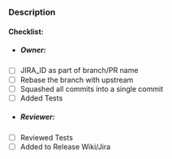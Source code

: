 ### Description

#### Checklist: 

-  ##### Owner:

- [ ] JIRA_ID as part of branch/PR name
- [ ] Rebase the branch with upstream
- [ ] Squashed all commits into a single commit
- [ ] Added Tests
  
- ##### Reviewer:

- [ ] Reviewed Tests
- [ ] Added to Release Wiki/Jira
